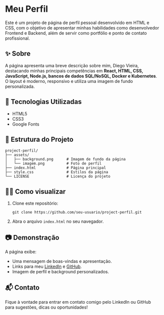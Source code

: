 # Meu Perfil

Este é um projeto de página de perfil pessoal desenvolvido em HTML e CSS, com o objetivo de apresentar minhas habilidades como desenvolvedor Frontend e Backend, além de servir como portfólio e ponto de contato profissional.

## ✨ Sobre

A página apresenta uma breve descrição sobre mim, Diego Vieira, destacando minhas principais competências em **React, HTML, CSS, JavaScript, Node.js, bancos de dados SQL/NoSQL, Docker e Kubernetes**. O layout é moderno, responsivo e utiliza uma imagem de fundo personalizada.

## 🚀 Tecnologias Utilizadas

- HTML5
- CSS3
- Google Fonts

## 📁 Estrutura do Projeto

```
project-perfil/
├── assets/
│   ├── background.png      # Imagem de fundo da página
│   └── imagem.png          # Foto de perfil
├── index.html              # Página principal
├── style.css               # Estilos da página
└── LICENSE                 # Licença do projeto
```

## 👨‍💻 Como visualizar

1. Clone este repositório:
   ```
   git clone https://github.com/seu-usuario/project-perfil.git
   ```
2. Abra o arquivo `index.html` no seu navegador.

## 📷 Demonstração

A página exibe:

- Uma mensagem de boas-vindas e apresentação.
- Links para meu [LinkedIn](https://www.linkedin.com/in/diego-vieira-de-souza/) e [GitHub](https://github.com/diegovieiradv).
- Imagem de perfil e background personalizados.

## 📬 Contato

Fique à vontade para entrar em contato comigo pelo LinkedIn ou GitHub para sugestões, dicas ou oportunidades!
